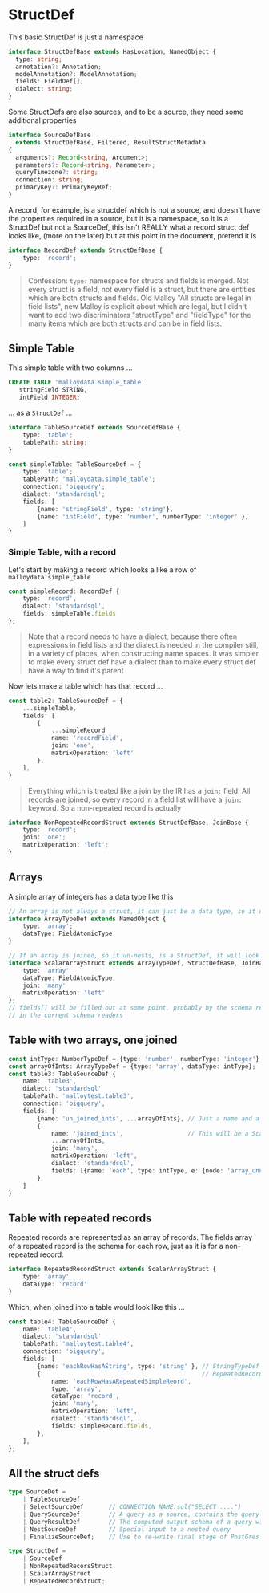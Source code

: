 # StructDef

This basic StructDef is just a namespace

```TypeScript
interface StructDefBase extends HasLocation, NamedObject {
  type: string;
  annotation?: Annotation;
  modelAnnotation?: ModelAnnotation;
  fields: FieldDef[];
  dialect: string;
}
```

Some StructDefs are also sources, and to be a source, they need some additional properties

```TypeScript
interface SourceDefBase
  extends StructDefBase, Filtered, ResultStructMetadata
{
  arguments?: Record<string, Argument>;
  parameters?: Record<string, Parameter>;
  queryTimezone?: string;
  connection: string;
  primaryKey?: PrimaryKeyRef;
}
```

A record, for example, is a structdef which is not a source, and doesn't have the properties required in a source,
but it is a namespace, so it is a StructDef but not a SourceDef, this isn't REALLY what a record struct def looks like,
(more on the later) but at this point in the document, pretend it is

```TypeScript
interface RecordDef extends StructDefBase {
    type: 'record';
}
```

> Confession: `type:` namespace for structs and fields is merged. Not every struct is a field, not every field is a struct, but there are entities which are both structs and fields. Old Malloy "All structs are legal in field lists",
new Malloy is explicit about which are legal, but I didn't want to add two discriminators "structType" and "fieldType" for the many items which are both structs and can be in field lists.

## Simple Table

This simple table with two columns ...

```SQL
CREATE TABLE 'malloydata.simple_table'
   stringField STRING,
   intField INTEGER;
```

... as a `StructDef` ...

```TypeScript
interface TableSourceDef extends SourceDefBase {
    type: 'table';
    tablePath: string;
}

const simpleTable: TableSourceDef = {
    type: 'table';
    tablePath: 'malloydata.simple_table';
    connection: 'bigquery';
    dialect: 'standardsql';
    fields: [
        {name: 'stringField', type: 'string'},
        {name: 'intField', type: 'number', numberType: 'integer' },
    ]
}
```

### Simple Table, with a record

Let's start by making a record which looks a like a row of `malloydata.simple_table`

```TypeScript
const simpleRecord: RecordDef {
    type: 'record',
    dialect: 'standardsql',
    fields: simpleTable.fields
};
```

> Note that a record needs to have a dialect, because there often expressions in
> field lists and the dialect is needed in the compiler still, in a variety of
> places, when constructing name spaces. It was simpler to make every struct def
> have a dialect than to make every struct def have a way to find it's parent

Now lets make a table which has that record ...

```TypeScript
const table2: TableSourceDef = {
    ...simpleTable,
    fields: [
        {
            ...simpleRecord
            name: 'recordField',
            join: 'one',
            matrixOperation: 'left'
        },
    ],
}
```

> Everything which is treated like a join by the IR has a `join:` field. All records are joined, so every record in a field list will have a `join:` keyword. So a non-repeated record is actually
```TypeScript
interface NonRepeatedRecordStruct extends StructDefBase, JoinBase {
    type: 'record';
    join: 'one';
    matrixOperation: 'left';
}
```

## Arrays

A simple array of integers has a data type like this

```TypeScript
// An array is not always a struct, it can just be a data type, so it does NOT extend StructDefbase
interface ArrayTypeDef extends NamedObject {
    type: 'array';
    dataType: FieldAtomicType
}

// If an array is joined, so it un-nests, is a StructDef, it will look like this
interface ScalarArrayStruct extends ArrayTypeDef, StructDefBase, JoinBase {
    type: 'array'
    dataType: FieldAtomicType,
    join: 'many'
    matrixOperation: 'left'
};
// fields[] will be filled out at some point, probably by the schema reader like it is
// in the current schema readers
```

## Table with two arrays, one joined

```TypeScript
const intType: NumberTypeDef = {type: 'number', numberType: 'integer'};
const arrayOfInts: ArrayTypeDef = {type: 'array', dataType: intType};
const table3: TableSourceDef {
    name: 'table3',
    dialect: 'standardsql'
    tablePath: 'malloytest.table3',
    connection: 'bigquery',
    fields: [
        {name: 'un_joined_ints', ...arrayOfInts}, // Just a name and a type, not a struct, no fields
        {
            name: 'joined_ints',                  // This will be a ScalarArrayStruct
            ...arrayOfInts,
            join: 'many',
            matrixOperation: 'left',
            dialect: 'standardsql',
            fields: [{name: 'each', type: intType, e: {node: 'array_unnest', arrayName: 'joined_ints' }}],
        }
    ]
}
```

## Table with repeated records

Repeated records are represented as an array of records. The fields array of a repeated record is
the schema for each row, just as it is for a non-repeated record.

```TypeScript
interface RepeatedRecordStruct extends ScalarArrayStruct {
    type: 'array'
    dataType: 'record'
}
```

Which, when joined into a table would look like this ...

```TypeScript
const table4: TableSourceDef {
    name: 'table4',
    dialect: 'standardsql'
    tablePath: 'malloytest.table4',
    connection: 'bigquery',
    fields: [
        {name: 'eachRowHasAString', type: 'string' }, // StringTypeDef & FieldDefBase
        {                                             // RepeatedRecordStruct & FieldDefBase
            name: 'eachRowHasARepeatedSimpleReord',
            type: 'array',
            dataType: 'record',
            join: 'many',
            matrixOperation: 'left',
            dialect: 'standardsql',
            fields: simpleRecord.fields,
        },
    ],
};
```

## All the struct defs

```TypeScript
type SourceDef =
    | TableSourceDef
    | SelectSourceDef       // CONNECTION_NAME.sql("SELECT ....")
    | QuerySourceDef        // A query as a source, contains the query
    | QueryResultDef        // The computed output schema of a query without the query
    | NestSourceDef         // Special input to a nested query
    | FinalizeSourceDef;    // Use to re-write final stage of PostGres queries

type StructDef =
    | SourceDef
    | NonRepeatedRecorsStruct
    | ScalarArrayStruct
    | RepeatedRecordStruct;
```

